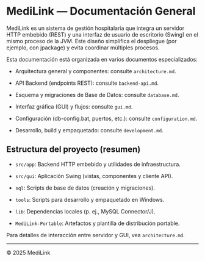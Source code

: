 # MediLink — Documentación General

MediLink es un sistema de gestión hospitalaria que integra un servidor HTTP embebido (REST) y una interfaz de usuario de escritorio (Swing) en el mismo proceso de la JVM. Este diseño simplifica el despliegue (por ejemplo, con jpackage) y evita coordinar múltiples procesos.

Esta documentación está organizada en varios documentos especializados:

- Arquitectura general y componentes: consulte `architecture.md`.

- API Backend (endpoints REST): consulte `backend-api.md`.

- Esquema y migraciones de Base de Datos: consulte `database.md`.

- Interfaz gráfica (GUI) y flujos: consulte `gui.md`.

- Configuración (db-config.bat, puertos, etc.): consulte `configuration.md`.

- Desarrollo, build y empaquetado: consulte `development.md`.

## Estructura del proyecto (resumen)

- `src/app`: Backend HTTP embebido y utilidades de infraestructura.

- `src/gui`: Aplicación Swing (vistas, componentes y cliente API).

- `sql`: Scripts de base de datos (creación y migraciones).

- `tools`: Scripts para desarrollo y empaquetado en Windows.

- `lib`: Dependencias locales (p. ej., MySQL Connector/J).

- `MediLink-Portable`: Artefactos y plantilla de distribución portable.

Para detalles de interacción entre servidor y GUI, vea `architecture.md`.

---

© 2025 MediLink